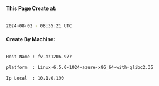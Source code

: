 
   
#### This Page Create at:

```bash

2024-08-02 - 08:35:21 UTC

```

#### Create By Machine:

```bash

Host Name : fv-az1206-977

platform  : Linux-6.5.0-1024-azure-x86_64-with-glibc2.35

Ip Local  : 10.1.0.190

```

